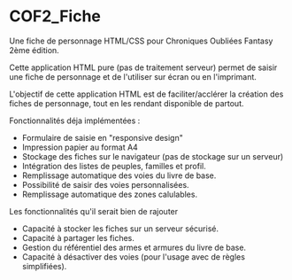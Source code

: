 # COF2_Fiche
Une fiche de personnage HTML/CSS pour Chroniques Oubliées Fantasy 2ème édition.

Cette application HTML pure (pas de traitement serveur) permet de saisir une
fiche de personnage et de l'utiliser sur écran ou en l'imprimant.

L'objectif de cette application HTML est de faciliter/acclérer la création
des fiches de personnage, tout en les rendant disponible de partout.

Fonctionnalités déja implémentées :
- Formulaire de saisie en "responsive design"
- Impression papier au format A4
- Stockage des fiches sur le navigateur (pas de stockage sur un serveur)
- Intégration des listes de peuples, familles et profil.
- Remplissage automatique des voies du livre de base.
- Possibilité de saisir des voies personnalisées.
- Remplissage automatique des zones calulables.

Les fonctionnalités qu'il serait bien de rajouter
- Capacité à stocker les fiches sur un serveur sécurisé.
- Capacité à partager les fiches.
- Gestion du référentiel des armes et armures du livre de base.
- Capacité à désactiver des voies (pour l'usage avec de règles simplifiées).

